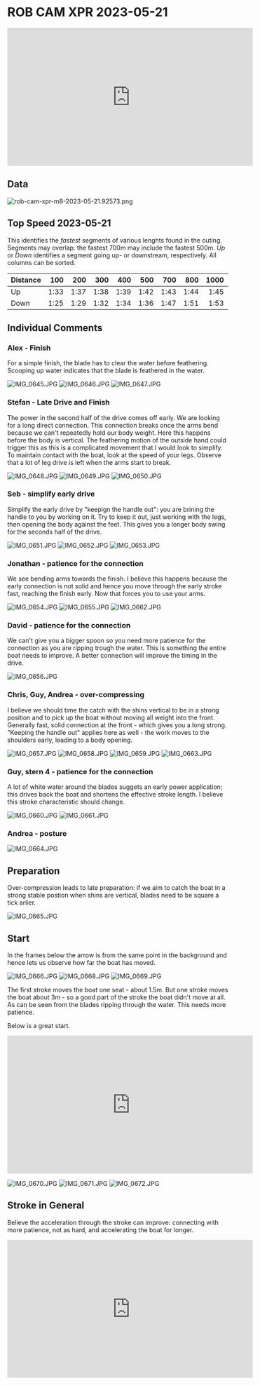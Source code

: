 
# ROB CAM XPR 2023-05-21

<iframe width="560" height="315" src="https://www.youtube.com/embed/aF-LrwOvPHg" title="YouTube video player" frameborder="0" allow="accelerometer; autoplay; clipboard-write; encrypted-media; gyroscope; picture-in-picture; web-share" allowfullscreen></iframe>

## Data

![rob-cam-xpr-m8-2023-05-21.92573.png](rob-cam-xpr-m8-2023-05-21.92573.png)

  <a name="Top-Speed" id="Top-Speed"></a>
  <h2>Top Speed <time>2023-05-21</time></h2>
  <p>This identifies the <em>fastest</em> segments of various
  lenghts found in the outing. Segments may overlap: the fastest
  700m may include the fastest 500m. <em>Up</em> or <em>Down</em>
  identifies a segment going up- or downstream, respectively. All
  columns can be sorted.</p>          

  <table class="unsorted">
    <thead>
      <tr>
        <th>Distance</th>
        <th style="text-align:right;">100</th>
        <th style="text-align:right;">200</th>
        <th style="text-align:right;">300</th>
        <th style="text-align:right;">400</th>
        <th style="text-align:right;">500</th>
        <th style="text-align:right;">700</th>
        <th style="text-align:right;">800</th>
        <th style="text-align:right;">1000</th>
        <th style="text-align:right;">1500</th>
        <th style="text-align:right;">2000</th>
      </tr>
    </thead>
    <tbody>
      <tr>
        <td>Up</td>
        <td style="text-align:right;">1:33</td>
        <td style="text-align:right;">1:37</td>
        <td style="text-align:right;">1:38</td>
        <td style="text-align:right;">1:39</td>
        <td style="text-align:right;">1:42</td>
        <td style="text-align:right;">1:43</td>
        <td style="text-align:right;">1:44</td>
        <td style="text-align:right;">1:45</td>
        <td style="text-align:right;">1:50</td>
        <td style="text-align:right;">1:56</td>
      </tr>
      <tr>
        <td>Down</td>
        <td style="text-align:right;">1:25</td>
        <td style="text-align:right;">1:29</td>
        <td style="text-align:right;">1:32</td>
        <td style="text-align:right;">1:34</td>
        <td style="text-align:right;">1:36</td>
        <td style="text-align:right;">1:47</td>
        <td style="text-align:right;">1:51</td>
        <td style="text-align:right;">1:53</td>
        <td style="text-align:right;">1:54</td>
        <td style="text-align:right;">2:09</td>
      </tr>
    </tbody>
    </table>

## Individual Comments

### Alex - Finish

For a simple finish, the blade has to clear the water before feathering.
Scooping up water indicates that the blade is feathered in the water.

![IMG_0645.JPG](IMG_0645.JPG)
![IMG_0646.JPG](IMG_0646.JPG)
![IMG_0647.JPG](IMG_0647.JPG)

### Stefan - Late Drive and Finish

The power in the second half of the drive comes off early. We are
looking for a long direct connection. This connection breaks once the
arms bend because we can't repeatedly hold our body weight. Here this
happens before the body is vertical. The feathering motion of the
outside hand could trigger this as this is a complicated movement that I
would look to simplify. To maintain contact with the boat, look at the
speed of your legs. Observe that a lot of leg drive is left when the
arms start to break.

![IMG_0648.JPG](IMG_0648.JPG)
![IMG_0649.JPG](IMG_0649.JPG)
![IMG_0650.JPG](IMG_0650.JPG)

### Seb - simplify early drive

Simplify the early drive by "keepign the handle out": you are brining
the handle to you by working on it. Try to keep it out, just working with
the legs, then opening the body against the feet. This gives you a
longer body swing for the seconds half of the drive.

![IMG_0651.JPG](IMG_0651.JPG)
![IMG_0652.JPG](IMG_0652.JPG)
![IMG_0653.JPG](IMG_0653.JPG)

### Jonathan - patience for the connection

We see bending arms towards the finish. I believe this happens because
the early connection is not solid and hence you move through the early
stroke fast, reaching the finish early. Now that forces you to use your
arms.

![IMG_0654.JPG](IMG_0654.JPG)
![IMG_0655.JPG](IMG_0655.JPG)
![IMG_0662.JPG](IMG_0662.JPG)

### David - patience for the connection

We can't give you a bigger spoon so you need more patience for the
connection as you are ripping trough the water. This is something the
entire boat needs to improve. A better connection will improve the
timing in the drive.

![IMG_0656.JPG](IMG_0656.JPG)

### Chris, Guy, Andrea - over-compressing

I believe we should time the catch with the shins vertical to be in a
strong position and to pick up the boat without moving all weight into
the front. Generally fast, solid connection at the front - which gives you a
long strong. "Keeping the handle out" applies here as well - the work
moves to the shoulders early, leading to a body opening. 

![IMG_0657.JPG](IMG_0657.JPG)
![IMG_0658.JPG](IMG_0658.JPG)
![IMG_0659.JPG](IMG_0659.JPG)
![IMG_0663.JPG](IMG_0663.JPG)

### Guy, stern 4 - patience for the connection

A lot of white water around the blades suggets an early power
application; this drives back the boat and shortens the effective stroke
length. I believe this stroke characteristic should change.

![IMG_0660.JPG](IMG_0660.JPG)
![IMG_0661.JPG](IMG_0661.JPG)

### Andrea - posture

![IMG_0664.JPG](IMG_0664.JPG)

## Preparation

Over-compression leads to late preparation: if we aim to catch the boat
in a strong stable postion when shins are vertical, blades need to be
square a tick arlier.

![IMG_0665.JPG](IMG_0665.JPG)

## Start

In the frames below the arrow is from the same point in the background
and hence lets us observe how far the boat has moved.

![IMG_0666.JPG](IMG_0666.JPG)
![IMG_0668.JPG](IMG_0668.JPG)
![IMG_0669.JPG](IMG_0669.JPG)

The first stroke moves the boat one seat - about 1.5m. But one stroke
moves the boat about 3m - so a good part of the stroke the boat didn't
move at all. As can be seen from the blades ripping through the water.
This needs more patience.

Below is a great start.

<iframe width="560" height="315" src="https://www.youtube.com/embed/8QOQbYSGab4" title="YouTube video player" frameborder="0" allow="accelerometer; autoplay; clipboard-write; encrypted-media; gyroscope; picture-in-picture; web-share" allowfullscreen></iframe>

![IMG_0670.JPG](IMG_0670.JPG)
![IMG_0671.JPG](IMG_0671.JPG)
![IMG_0672.JPG](IMG_0672.JPG)

## Stroke in General

Believe the acceleration through the stroke can improve: connecting with
more patience, not as hard, and accelerating the boat for longer.

<iframe width="560" height="315" src="https://www.youtube.com/embed/iRNv__txlXA" title="YouTube video player" frameborder="0" allow="accelerometer; autoplay; clipboard-write; encrypted-media; gyroscope; picture-in-picture; web-share" allowfullscreen></iframe>
